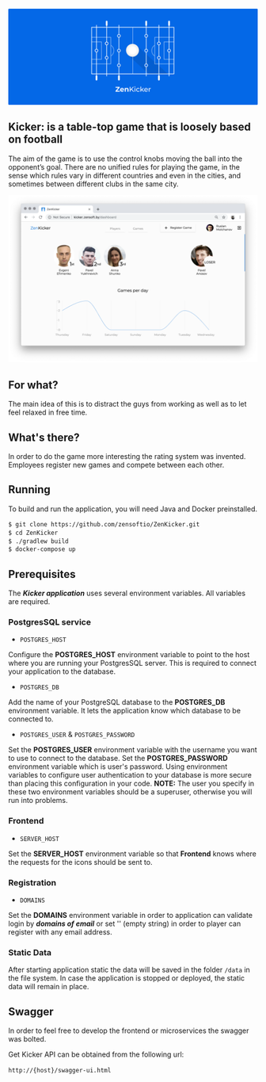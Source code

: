 ![Logo](docs/logo.png)


## Kicker:  is a table-top game that is loosely based on football

The aim of the game is to use the control knobs moving the ball into the 
opponent’s goal. There are no unified rules for playing the game, in the 
sense which rules vary in different countries and even in the cities, and sometimes
between different clubs in the same city.

[![Screenshots](docs/screenshots/animation.webp)](http://kicker.zensoft.by)


## For what?

The main idea of this is to distract the guys from working as well as to let feel relaxed in 
free time.


## What's there?

In order to do the game more interesting the rating system was invented. Employees 
register new games and compete between each other. 


## Running

To build and run the application, you will need Java and Docker preinstalled.

```bash
$ git clone https://github.com/zensoftio/ZenKicker.git
$ cd ZenKicker
$ ./gradlew build
$ docker-compose up
```


## Prerequisites

The **_Kicker application_** uses several environment variables. All variables are required.


### PostgresSQL service

* `POSTGRES_HOST`

Configure the **POSTGRES_HOST** environment variable to point to the host where 
you are running your PostgresSQL server. This is required to connect your 
application to the database.

* `POSTGRES_DB`

Add the name of your PostgreSQL database to the **POSTGRES_DB** environment 
variable. It lets the application know which database to be connected to.

* `POSTGRES_USER` & `POSTGRES_PASSWORD`

Set the **POSTGRES_USER** environment variable with the username you want to 
use to connect to the database.  Set the **POSTGRES_PASSWORD** environment 
variable which is user's password. Using environment variables to configure user 
authentication to your database is more secure than placing this configuration 
in your code. **NOTE:** The user you specify in these two environment variables
should be a superuser, otherwise you will run into problems.


### Frontend

* `SERVER_HOST`

Set the **SERVER_HOST** environment variable so that **Frontend** knows where the requests for the icons should be sent to. 


### Registration

* `DOMAINS`

Set the **DOMAINS** environment variable in order to application can validate login by **_domains of email_** or set ''
(empty string) in order to player can register with any email address.


### Static Data

After starting application static the data will be saved in the folder `/data` in the file system.
In case the application is stopped or deployed, the static data will 
remain in place.

## Swagger

In order to feel free to develop the frontend or microservices the swagger 
was bolted.

Get Kicker API can be obtained from the following url:

`http://{host}/swagger-ui.html`